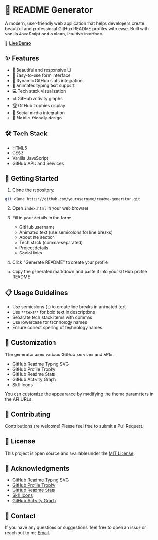 # 📝 README Generator

A modern, user-friendly web application that helps developers create beautiful and professional GitHub README profiles with ease. Built with vanilla JavaScript and a clean, intuitive interface.

🔗 **[Live Demo](https://slythersavior.github.io/Readme-Generator/)**

## ✨ Features

- 🎨 Beautiful and responsive UI
- 📝 Easy-to-use form interface
- 🚀 Dynamic GitHub stats integration
- 🎯 Animated typing text support
- 💻 Tech stack visualization
- 📊 GitHub activity graphs
- 🏆 GitHub trophies display
- 🔗 Social media integration
- 📱 Mobile-friendly design

## 🛠️ Tech Stack

- HTML5
- CSS3
- Vanilla JavaScript
- GitHub APIs and Services

## 🚀 Getting Started

1. Clone the repository:
```bash
git clone https://github.com/yourusername/readme-generator.git
```

2. Open `index.html` in your web browser

3. Fill in your details in the form:
   - GitHub username
   - Animated text (use semicolons for line breaks)
   - About me section
   - Tech stack (comma-separated)
   - Project details
   - Social links

4. Click "Generate README" to create your profile

5. Copy the generated markdown and paste it into your GitHub profile README

## 📋 Usage Guidelines

- Use semicolons (`;`) to create line breaks in animated text
- Use `**text**` for bold text in descriptions
- Separate tech stack items with commas
- Use lowercase for technology names
- Ensure correct spelling of technology names

## 🔧 Customization

The generator uses various GitHub services and APIs:
- GitHub Readme Typing SVG
- GitHub Profile Trophy
- GitHub Readme Stats
- GitHub Activity Graph
- Skill Icons

You can customize the appearance by modifying the theme parameters in the API URLs.

## 🤝 Contributing

Contributions are welcome! Please feel free to submit a Pull Request.

## 📄 License

This project is open source and available under the [MIT License](LICENSE).

## 🙏 Acknowledgments

- [GitHub Readme Typing SVG](https://github.com/DenverCoder1/readme-typing-svg)
- [GitHub Profile Trophy](https://github.com/ryo-ma/github-profile-trophy)
- [GitHub Readme Stats](https://github.com/anuraghazra/github-readme-stats)
- [Skill Icons](https://skillicons.dev/)
- [GitHub Activity Graph](https://github.com/Ashutosh00710/github-readme-activity-graph)

## 📧 Contact

If you have any questions or suggestions, feel free to open an issue or reach out to me [Email](mailto:contact@shrijanpoudel.com.np).
